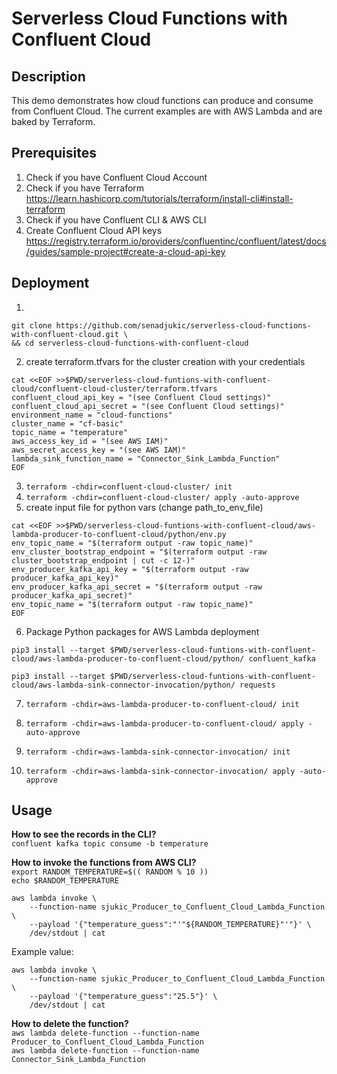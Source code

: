 # Serverless Cloud Functions with Confluent Cloud

## Description
This demo demonstrates how cloud functions can produce and consume from Confluent Cloud. The current examples are with AWS Lambda and are baked by Terraform.

## Prerequisites
1. Check if you have Confluent Cloud Account
2. Check if you have Terraform https://learn.hashicorp.com/tutorials/terraform/install-cli#install-terraform
3. Check if you have Confluent CLI & AWS CLI
4. Create Confluent Cloud API keys https://registry.terraform.io/providers/confluentinc/confluent/latest/docs/guides/sample-project#create-a-cloud-api-key

## Deployment
1. 
``` 
git clone https://github.com/senadjukic/serverless-cloud-functions-with-confluent-cloud.git \
&& cd serverless-cloud-functions-with-confluent-cloud 
```

2. create terraform.tfvars for the cluster creation with your credentials

```
cat <<EOF >>$PWD/serverless-cloud-funtions-with-confluent-cloud/confluent-cloud-cluster/terraform.tfvars
confluent_cloud_api_key = "(see Confluent Cloud settings)"
confluent_cloud_api_secret = "(see Confluent Cloud settings)"
environment_name = "cloud-functions"
cluster_name = "cf-basic"
topic_name = "temperature"
aws_access_key_id = "(see AWS IAM)"
aws_secret_access_key = "(see AWS IAM)"
lambda_sink_function_name = "Connector_Sink_Lambda_Function"
EOF
```

3. `terraform -chdir=confluent-cloud-cluster/ init`
4. `terraform -chdir=confluent-cloud-cluster/ apply -auto-approve`
5. create input file for python vars (change path_to_env_file)

```
cat <<EOF >>$PWD/serverless-cloud-funtions-with-confluent-cloud/aws-lambda-producer-to-confluent-cloud/python/env.py
env_topic_name = "$(terraform output -raw topic_name)"
env_cluster_bootstrap_endpoint = "$(terraform output -raw cluster_bootstrap_endpoint | cut -c 12-)"
env_producer_kafka_api_key = "$(terraform output -raw producer_kafka_api_key)"
env_producer_kafka_api_secret = "$(terraform output -raw producer_kafka_api_secret)"
env_topic_name = "$(terraform output -raw topic_name)"
EOF
```

6. Package Python packages for AWS Lambda deployment
```
pip3 install --target $PWD/serverless-cloud-funtions-with-confluent-cloud/aws-lambda-producer-to-confluent-cloud/python/ confluent_kafka

pip3 install --target $PWD/serverless-cloud-funtions-with-confluent-cloud/aws-lambda-sink-connector-invocation/python/ requests
```

7. `terraform -chdir=aws-lambda-producer-to-confluent-cloud/ init`
8. `terraform -chdir=aws-lambda-producer-to-confluent-cloud/ apply -auto-approve`

9. `terraform -chdir=aws-lambda-sink-connector-invocation/ init`
10. `terraform -chdir=aws-lambda-sink-connector-invocation/ apply -auto-approve`

## Usage

**How to see the records in the CLI?** <br>
```confluent kafka topic consume -b temperature```

**How to invoke the functions from AWS CLI?** <br>
```export RANDOM_TEMPERATURE=$(( RANDOM % 10 ))``` <br>
```echo $RANDOM_TEMPERATURE``` <br>

```
aws lambda invoke \
    --function-name sjukic_Producer_to_Confluent_Cloud_Lambda_Function \
    --payload '{"temperature_guess":"'"${RANDOM_TEMPERATURE}"'"}' \
    /dev/stdout | cat
``` 

Example value:

```
aws lambda invoke \
    --function-name sjukic_Producer_to_Confluent_Cloud_Lambda_Function \
    --payload '{"temperature_guess":"25.5"}' \
    /dev/stdout | cat
```

**How to delete the function?** <br>
```aws lambda delete-function --function-name Producer_to_Confluent_Cloud_Lambda_Function``` <br>
```aws lambda delete-function --function-name Connector_Sink_Lambda_Function```

